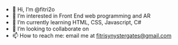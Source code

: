 - 👋 Hi, I’m @fitri2o
- 👀 I’m interested in Front End web programming and AR
- 🌱 I’m currently learning HTML, CSS, Javascript, C#
- 💞️ I’m looking to collaborate on 
- 📫 How to reach me: email me at fitrisynystergates@gmail.com

<!---
fitri2o/fitri2o is a ✨ special ✨ repository because its `README.md` (this file) appears on your GitHub profile.
You can click the Preview link to take a look at your changes.
--->
